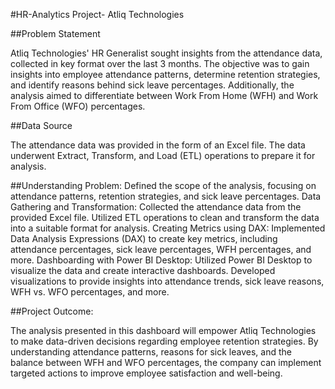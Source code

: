 #HR-Analytics Project- Atliq Technologies

##Problem Statement

Atliq Technologies' HR Generalist sought insights from the attendance data, collected in key format over the last 3 months. The objective was to gain insights into employee attendance patterns, determine retention strategies, and identify reasons behind sick leave percentages. Additionally, the analysis aimed to differentiate between Work From Home (WFH) and Work From Office (WFO) percentages.

##Data Source

The attendance data was provided in the form of an Excel file. The data underwent Extract, Transform, and Load (ETL) operations to prepare it for analysis.

##Understanding Problem:
Defined the scope of the analysis, focusing on attendance patterns, retention strategies, and sick leave percentages.
Data Gathering and Transformation:
Collected the attendance data from the provided Excel file.
Utilized ETL operations to clean and transform the data into a suitable format for analysis.
Creating Metrics using DAX:
Implemented Data Analysis Expressions (DAX) to create key metrics, including attendance percentages, sick leave percentages, WFH percentages, and more.
Dashboarding with Power BI Desktop:
Utilized Power BI Desktop to visualize the data and create interactive dashboards.
Developed visualizations to provide insights into attendance trends, sick leave reasons, WFH vs. WFO percentages, and more.


##Project Outcome:

The analysis presented in this dashboard will empower Atliq Technologies to make data-driven decisions regarding employee retention strategies. By understanding attendance patterns, reasons for sick leaves, and the balance between WFH and WFO percentages, the company can implement targeted actions to improve employee satisfaction and well-being.
